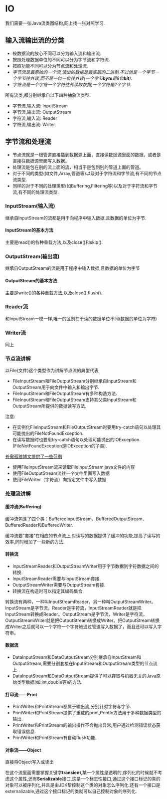 # IO
我们需要一张Java流类图结构,网上找一张对照学习.
## 输入流输出流的分类
* 桉数据流的放心不同可以分为输入流和输出流.
* 按照处理数据单位的不同可以分为字节流和字符流.
* 按照功能不同可以分为节点流和处理流.
* *字节流是最原始的一个流,读出的数据是最底层的二进制,不过他是一个字节一个字节往外读,而不是一位一位往外读(一个字节**byte**是8位**bit**)*.
* *字符流是一个字符一个字符往外读取数据,一个字符是2个字节*.

所有流类,都分别继承自以下四种抽象流类型:
* 字节流,输入流: InputStream
* 字节流,输出流: OutputStream
* 字符流,输入流: Reader
* 字符流,输出流: Writer

## 字节流和处理流
* 节点流就是一根管道直接插到数据源上面，直接读数据源里面的数据，或者是直接往数据源里面写入数据。
* 处理流是包在别的流上面的流，相当于是包到别的管道上面的管道。
* 对于不同的类型(如文件,Array,管道等)以及对于字符流和字节流,有不同的节点流类型.
* 同样的对于不同的处理类型(如Buffering,Filtering等)以及对于字符流和字节流,有不同的处理流类型.

### InputStream(输入流)
继承自InputStream的流都是用于向程序中输入数据,且数据的单位为字节.
#### InputStream的基本方法
主要是read()的各种重载方法,以及close()和skip().

### OutputStream(输出流)
继承自OutputStream的流是用于程序中输入数据,且数据的单位为字节
#### OutputStream的基本方法
主要是write()的各种重载方法,以及close(),flush().

### Reader流
和InputStream一模一样,唯一的区别在于读的数据单位不同(数据的单位为字符)
### Writer流
同上

### 节点流讲解
以File(文件)这个类型作为讲解节点流的典型代表
* FileInputStream和FileOutputStream分别继承自InputStream和OutputStream用于向文件中输入和输出字节.
* FileInputStream和FileOutputStream有多种构造方法.
* FileInputStream和FileOutputStream支持其父类InputStream和OutputStream所提供的数据读写方法.

注意:
* 在实例化FileInputStream和FileOutputStream时要用try-catch语句以处理其可能抛出的FileNotFoundException.
* 在读写数据时也要用try-catch语句以处理可能抛出的IOException.(FileNotFoundException是IOException的子类).

[苍傲孤狼博文提供了一些范例](http://www.cnblogs.com/xdp-gacl/p/3634409.html)
* 使用FileInputStream流来读取FileInputStream.java文件的内容
* 使用FileOutputStream流往一个文件里面写入数据
* 使用FileWriter（字符流）向指定文件中写入数据

### 处理流讲解
#### 缓冲流(Buffering)
缓冲流包含了四个类：BufferedInputStream、BufferedOutputStream、BufferedReader和BufferedWriter.

缓冲流要"套接"在相应的节点流上,对读写的数据提供了缓冲的功能,提高了读写的效率,同时增加了一些新的方法.

#### 转换流
* InputStreamReader和OutputStreamWriter用于字节数据到字符数据之间的转换.
* InputStreamReader需要与InputStream套接.
* OutputStreamWriter需要与OutputStream套接.
* 转换流在构造时可以指定其编码集合.

转换流有两种，一种叫InputStreamReader，另一种叫OutputStreamWriter。InputStream是字节流，Reader是字符流，InputStreamReader就是把InputStream转换成Reader。OutputStream是字节流，Writer是字符流，OutputStreamWriter就是把OutputStream转换成Writer。把OutputStream转换成Writer之后就可以一个字符一个字符地通过管道写入数据了，而且还可以写入字符串。

#### 数据流
* DataInputStream和DataOutputStream分别继承自InputStream和OutputStream,需要分别套接在InputStream和OutputStream类型的节点流上.
* DataInputStream和DataOutputStream提供了可以存取与机器无关的Java原始类型数据(如:int,double等)的方法.

#### 打印流——Print
* PrintWriter和PrintStream都属于输出流,分别针对字符与字节.
* PrintWriter和PrintStream提供了重载的print,PrintIn方法用于多种数据类型的输出.
* PrintWriter和PrintStream的输出操作不会抛出异常,用户通过检测错误状态获取错误信息.
* PrintWriter和PrintStream有自动flush功能.

#### 对象流——Object
直接将Object写入或读出

在这个流里面需要掌握关键字**transient**,某一个属性是透明的,序列化的时候就不考虑这个属性,还有**Serializable**接口,这是一个标志性接口,通过这个接口标记的类的对象可以被序列化,并且是由JDK帮控制这个类的对象怎么序列化.还有一个接口是externalizable,通过这个接口标记的类就可以自己控制对象的序列化.